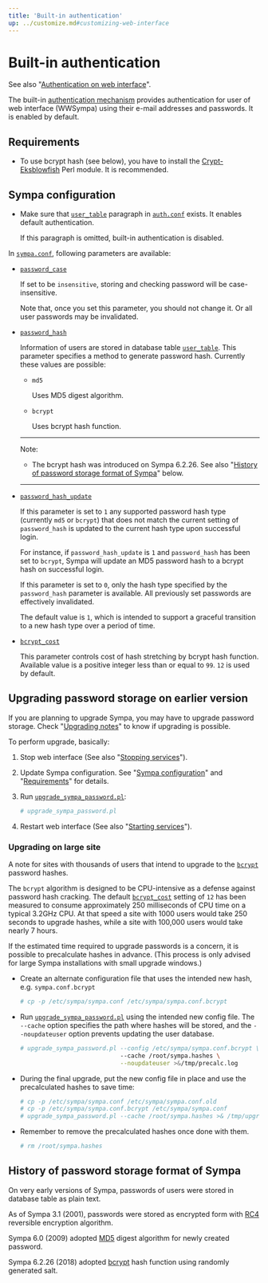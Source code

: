 ```yaml
---
title: 'Built-in authentication'
up: ../customize.md#customizing-web-interface
---
```


Built-in authentication
================================

See also "[Authentication on web interface](authentication-web.md)".

The built-in
[authentication mechanism](authentication-web.md#authentication-mechanisms)
provides authentication for user of web interface (WWSympa) using their
e-mail addresses and passwords.  It is enabled by default.

Requirements
------------

  * To use bcrypt hash (see below), you have to install the
    [Crypt-Eksblowfish](http://search.cpan.org/dist/Crypt-Eksblowfish/)
    Perl module.
    It is recommended.

Sympa configuration
-------------------

  * Make sure that [`user_table`](/gpldoc/man/auth.conf.5.html#ldap-paragraph)
    paragraph in [`auth.conf`](/gpldoc/man/auth.conf.5.html) exists.  It enables
    default authentication.

    If this paragraph is omitted, built-in authentication is disabled.

In [`sympa.conf`](../layout.md#config), following parameters are available:

  * [`password_case`](/gpldoc/man/sympa_config.5.html#password_case)

    If set to be `insensitive`, storing and checking password will be
    case-insensitive.

    Note that, once you set this parameter, you should not change it.
    Or all user passwords may be invalidated.

  * [`password_hash`](/gpldoc/man/sympa_config.5.html#password_hash)

    Information of users are stored in database table
    [`user_table`](/gpldoc/man/sympa_database.5.html#user_table).
    This parameter specifies a method to generate password hash.  Currently
    these values are possible:

      - `md5`

         Uses MD5 digest algorithm.

      - `bcrypt`

         Uses bcrypt hash function.

    ----
    Note:

      * The bcrypt hash was introduced on Sympa 6.2.26.  See also
        "[History of password storage format of Sympa](#history-of-password-storage-format-of-sympa)"
        below.

    ----

  * [`password_hash_update`](/gpldoc/man/sympa_config.5.html#password_hash_update)

    If this parameter is set to `1` any supported password hash type (currently `md5` or `bcrypt`) 
    that does not match the current setting of `password_hash` is updated to
    the current hash type upon successful login.
    
    For instance, if `password_hash_update` is `1` and `password_hash` has been set to
    `bcrypt`, Sympa  will update an MD5 password hash to a bcrypt hash on successful login.
    
    If this parameter is set to `0`, only the hash type specified by the `password_hash` parameter is available.
    All previously set passwords are effectively invalidated.
    
    The default value is `1`, which is intended to support a graceful transition to a
    new hash type over a period of time.

  * [`bcrypt_cost`](/gpldoc/man/sympa_config.5.html#bcrypt_cost)

    This parameter controls cost of hash stretching by bcrypt hash function.
    Available value is a positive integer less than or equal to `99`.
    `12` is used by default.

Upgrading password storage on earlier version
---------------------------------------------

If you are planning to upgrade Sympa, you may have to upgrade password
storage.  Check "[Upgrading notes](../upgrade/notes.md)" to know if upgrading
is possible.

To perform upgrade, basically:

  1. Stop web interface (See also
     "[Stopping services](../admin/services.md#stopping-services)").

  2. Update Sympa configuration.  See "[Sympa configuration](#sympa-configuration)"
     and "[Requirements](#requirements)" for details.

  3. Run [``upgrade_sympa_password.pl``](/gpldoc/man/upgrade_sympa_password.1.html):
     ``` bash
     # upgrade_sympa_password.pl
     ```
  4. Restart web interface (See also
     "[Starting services](../admin/services.md#starting-services)").

### Upgrading on large site

A note for sites with thousands of users that intend to upgrade to
the [``bcrypt``](/gpldoc/man/sympa_config.5.html#password_hash) password hashes.

The ``bcrypt`` algorithm is designed to be CPU-intensive as a defense against
password hash cracking.
The default [``bcrypt_cost``](/gpldoc/man/sympa_config.5.html#bcrypt_cost) setting of
`12` has been measured to consume approximately 250 milliseconds of CPU time
on a typical 3.2GHz CPU. At that speed a site with 1000 users would take 250
seconds to upgrade hashes, while a site with 100,000 users would take nearly 7
hours.

If the estimated time required to upgrade passwords is a concern, it is
possible to precalculate hashes in advance.  (This process is only advised for
large Sympa installations with small upgrade windows.)
        
  - Create an alternate configuration file that uses the intended new hash,
    e.g. ``sympa.conf.bcrypt``
    ``` bash
    # cp -p /etc/sympa/sympa.conf /etc/sympa/sympa.conf.bcrypt
    ```
  - Run [``upgrade_sympa_password.pl``](/gpldoc/man/upgrade_sympa_password.1.html)
    using the intended new config file. The
    ``--cache`` option specifies the path where hashes will be stored, and the
    ``--noupdateuser`` option prevents updating the user database.
   
    ``` bash
    # upgrade_sympa_password.pl --config /etc/sympa/sympa.conf.bcrypt \
                                --cache /root/sympa.hashes \
                                --noupdateuser >&/tmp/precalc.log
    ```
  - During the final upgrade, put the new config file in place and use the
    precalculated hashes to save time:
    ``` bash
    # cp -p /etc/sympa/sympa.conf /etc/sympa/sympa.conf.old
    # cp -p /etc/sympa/sympa.conf.bcrypt /etc/sympa/sympa.conf
    # upgrade_sympa_password.pl --cache /root/sympa.hashes >& /tmp/upgrade.log
    ```
  - Remember to remove the precalculated hashes once done with them.
    ``` bash
    # rm /root/sympa.hashes
    ```

History of password storage format of Sympa
-------------------------------------------

On very early versions of Sympa, passwords of users were stored in database
table as plain text.

As of Sympa 3.1 (2001), passwords were stored as encrypted form with
[RC4](https://tools.ietf.org/html/draft-kaukonen-cipher-arcfour-03)
reversible encryption algorithm.

Sympa 6.0 (2009) adopted [MD5](https://tools.ietf.org/html/rfc6151)
digest algorithm for newly created password.

Sympa 6.2.26 (2018) adopted
[bcrypt](https://www.usenix.org/legacy/publications/library/proceedings/usenix99/provos/provos_html/backup.html)
hash function using randomly generated salt.

